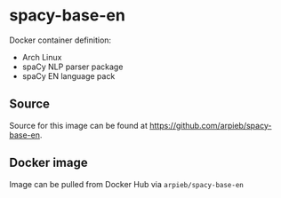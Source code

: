 # spacy-base-en
Docker container definition:

* Arch Linux
* spaCy NLP parser package
* spaCy EN language pack

## Source
Source for this image can be found at https://github.com/arpieb/spacy-base-en.

## Docker image
Image can be pulled from Docker Hub via `arpieb/spacy-base-en`
